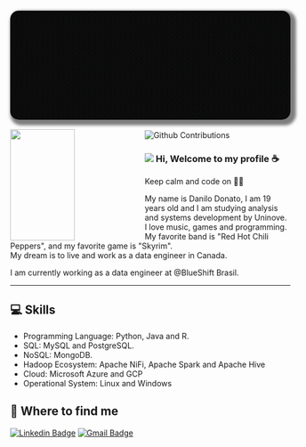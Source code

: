 
<p align="center">
	<img  
	     	alt="cover"
		loading="lazy"
		src="./assets/Cover for GitHub5.gif" 
		style="border-radius: 15px; box-shadow: 5px 5px 5px 5px rgba(0,0,0,.5);" 
		title="Danilo Donato" 
	
</p>
 

<p>
  <img 
       width="48%" 
       min-width="420px" 
       height="200px" 
       align="left" 
       src="https://github-readme-stats.vercel.app/api?username=danilo8br&show_icons=true&theme=chartreuse-dark&&show_icons=true&hide_border=true "/>     
</p>


<p>
  <img 
        width="48%" 
        min-width="420px" 
        height="200px" 
        align="center" 
        alt="Github Contributions" src="https://github-readme-streak-stats.herokuapp.com/?user=danilo8br&show_icons=true&theme=chartreuse-dark&text_color=999&title_color=fff&icon_color=7f9&bg_color=222&cache_seconds=2500&hide_border=true" title="Github Contributions" />
</p>


### <img src="https://media.giphy.com/media/hvRJCLFzcasrR4ia7z/giphy.gif" width="30px"> Hi, Welcome to my profile :coffee: 

Keep calm and code on :man_technologist:
  
My name is Danilo Donato, I am 19 years old and I am studying analysis and systems development by Uninove.
<br>I love music, games and programming. My favorite band is "Red Hot Chili Peppers", and my favorite game is "Skyrim".
<br>My dream is to live and work as a data engineer in Canada.



I am currently working as a data engineer at @BlueShift Brasil.

----
## :computer: Skills
* Programming Language: Python, Java and R.
* SQL: MySQL and PostgreSQL.
* NoSQL: MongoDB.
* Hadoop Ecosystem: Apache NiFi, Apache Spark and Apache Hive
* Cloud: Microsoft Azure and GCP
* Operational System: Linux and Windows


## :mag_right: Where to find me

[![Linkedin Badge](https://img.shields.io/badge/-LinkedIn-blue?style=flat-square&logo=Linkedin&logoColor=white&link=https://www.linkedin.com/in/danilodonato/)](https://www.linkedin.com/in/danilodonato/)
[![Gmail Badge](https://img.shields.io/badge/-Gmail-D14836?style=flat-square&logo=Gmail&logoColor=white)](mailto:danilodonato888@gmail.com)

